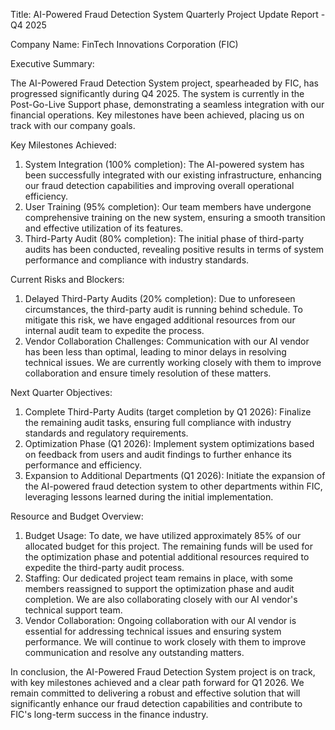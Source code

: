 Title: AI-Powered Fraud Detection System Quarterly Project Update Report - Q4 2025

Company Name: FinTech Innovations Corporation (FIC)

Executive Summary:

The AI-Powered Fraud Detection System project, spearheaded by FIC, has progressed significantly during Q4 2025. The system is currently in the Post-Go-Live Support phase, demonstrating a seamless integration with our financial operations. Key milestones have been achieved, placing us on track with our company goals.

Key Milestones Achieved:

1. System Integration (100% completion): The AI-powered system has been successfully integrated with our existing infrastructure, enhancing our fraud detection capabilities and improving overall operational efficiency.
2. User Training (95% completion): Our team members have undergone comprehensive training on the new system, ensuring a smooth transition and effective utilization of its features.
3. Third-Party Audit (80% completion): The initial phase of third-party audits has been conducted, revealing positive results in terms of system performance and compliance with industry standards.

Current Risks and Blockers:

1. Delayed Third-Party Audits (20% completion): Due to unforeseen circumstances, the third-party audit is running behind schedule. To mitigate this risk, we have engaged additional resources from our internal audit team to expedite the process.
2. Vendor Collaboration Challenges: Communication with our AI vendor has been less than optimal, leading to minor delays in resolving technical issues. We are currently working closely with them to improve collaboration and ensure timely resolution of these matters.

Next Quarter Objectives:

1. Complete Third-Party Audits (target completion by Q1 2026): Finalize the remaining audit tasks, ensuring full compliance with industry standards and regulatory requirements.
2. Optimization Phase (Q1 2026): Implement system optimizations based on feedback from users and audit findings to further enhance its performance and efficiency.
3. Expansion to Additional Departments (Q1 2026): Initiate the expansion of the AI-powered fraud detection system to other departments within FIC, leveraging lessons learned during the initial implementation.

Resource and Budget Overview:

1. Budget Usage: To date, we have utilized approximately 85% of our allocated budget for this project. The remaining funds will be used for the optimization phase and potential additional resources required to expedite the third-party audit process.
2. Staffing: Our dedicated project team remains in place, with some members reassigned to support the optimization phase and audit completion. We are also collaborating closely with our AI vendor's technical support team.
3. Vendor Collaboration: Ongoing collaboration with our AI vendor is essential for addressing technical issues and ensuring system performance. We will continue to work closely with them to improve communication and resolve any outstanding matters.

In conclusion, the AI-Powered Fraud Detection System project is on track, with key milestones achieved and a clear path forward for Q1 2026. We remain committed to delivering a robust and effective solution that will significantly enhance our fraud detection capabilities and contribute to FIC's long-term success in the finance industry.